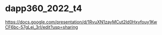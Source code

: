 # dapp360_2022_t4

https://docs.google.com/presentation/d/1RvuXN1zayMCut2Id0Hxyfouy1KwCF6bc-57gLei_3rI/edit?usp=sharing
